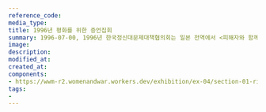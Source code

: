 ```yaml
---
reference_code:
media_type:
title: 1996년 평화를 위한 증언집회
summary: 1996-07-00, 1996년 한국정신대문제대책협의회는 일본 전역에서 <피해자와 함께하는 국민기금 반대 집회>를 열었다. 
image:
description:
modified_at:
created_at:
components:
- https://wwm-r2.womenandwar.workers.dev/exhibition/ex-04/section-01-right/22_96%20평화를위한%20증언%20집회.JPG
tags:
-
---
```

